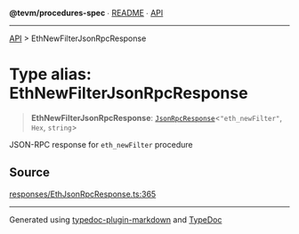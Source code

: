 **@tevm/procedures-spec** ∙ [README](../README.md) ∙ [API](../API.md)

***

[API](../API.md) > EthNewFilterJsonRpcResponse

# Type alias: EthNewFilterJsonRpcResponse

> **EthNewFilterJsonRpcResponse**: [`JsonRpcResponse`](JsonRpcResponse.md)\<`"eth_newFilter"`, `Hex`, `string`\>

JSON-RPC response for `eth_newFilter` procedure

## Source

[responses/EthJsonRpcResponse.ts:365](https://github.com/evmts/tevm-monorepo/blob/main/core/procedures-spec/src/responses/EthJsonRpcResponse.ts#L365)

***
Generated using [typedoc-plugin-markdown](https://www.npmjs.com/package/typedoc-plugin-markdown) and [TypeDoc](https://typedoc.org/)
